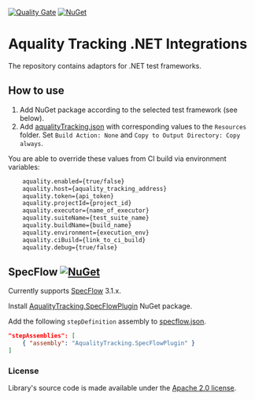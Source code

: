 [![Quality Gate](https://sonarcloud.io/api/project_badges/measure?project=aquality-automation_aquality-tracking-integrations-dotnet&metric=alert_status)](https://sonarcloud.io/dashboard?id=aquality-automation_aquality-tracking-integrations-dotnet)
[![NuGet](https://img.shields.io/nuget/v/AqualityTracking.Integrations.Core)](https://www.nuget.org/packages/AqualityTracking.Integrations.Core)

# Aquality Tracking .NET Integrations 

The repository contains adaptors for .NET test frameworks.

## How to use

1. Add NuGet package according to the selected test framework (see below).
2. Add [aqualityTracking.json](./AqualityTracking.Integrations/src/AqualityTracking.Integrations.Core/Resources/aqualityTracking.Template.json) with corresponding values to the `Resources` folder. Set `Build Action: None` and `Copy to Output Directory: Copy always`.

You are able to override these values from CI build via environment variables:

```bash
    aquality.enabled={true/false} 
    aquality.host={aquality_tracking_address}
    aquality.token={api_token}
    aquality.projectId={project_id}
    aquality.executor={name_of_executor}
    aquality.suiteName={test_suite_name} 
    aquality.buildName={build_name} 
    aquality.environment={execution_env} 
    aquality.ciBuild={link_to_ci_build} 
    aquality.debug={true/false}
```

## SpecFlow [![NuGet](https://img.shields.io/nuget/v/AqualityTracking.SpecFlowPlugin)](https://www.nuget.org/packages/AqualityTracking.SpecFlowPlugin)

Currently supports [SpecFlow](https://specflow.org/) 3.1.x.

Install [AqualityTracking.SpecFlowPlugin](https://www.nuget.org/packages/AqualityTracking.SpecFlowPlugin) NuGet package.

Add the following `stepDefinition` assembly to [specflow.json](https://specflow.org/documentation/configuration/).

```json
"stepAssemblies": [
    { "assembly": "AqualityTracking.SpecFlowPlugin" }
]
```

### License

Library's source code is made available under the [Apache 2.0 license](https://github.com/aquality-automation/aquality-tracking-integrations-dotnet/blob/master/LICENSE).
